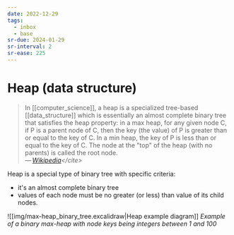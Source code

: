 ```yaml
---
date: 2022-12-29
tags:
  - inbox
  - base
sr-due: 2024-01-29
sr-interval: 2
sr-ease: 225
---
```


# Heap (data structure)

> In [[computer_science]], a heap is a specialized tree-based [[data_structure]]
> which is essentially an almost complete binary tree that satisfies the heap
> property: in a max heap, for any given node C, if P is a parent node of C,
> then the key (the value) of P is greater than or equal to the key of C. In a
> min heap, the key of P is less than or equal to the key of C. The node at the
> "top" of the heap (with no parents) is called the root node.\
> — <cite>[Wikipedia](https://en.wikipedia.org/wiki/Heap_\(data_structure\))</cite>

Heap is a special type of binary tree with specific criteria:

- it's an almost complete binary tree
- values of each node must be no greater (or less) than value of its child
  nodes.

![[img/max-heap_binary_tree.excalidraw|Heap example diagram]]
_Example of a binary max-heap with node keys being integers between 1 and 100_
